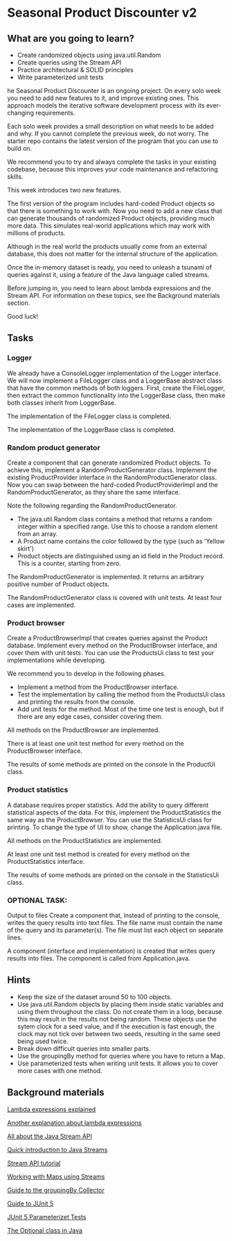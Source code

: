 # Seasonal Product Discounter v2

## What are you going to learn?
* Create randomized objects using java.util.Random
* Create queries using the Stream API
* Practice architectural & SOLID principles
* Write parameterized unit tests

he Seasonal Product Discounter is an ongoing project. On every solo week you need to add new features to it, and improve existing ones. This approach models the iterative software development process with its ever-changing requirements.

Each solo week provides a small description on what needs to be added and why. If you cannot complete the previous week, do not worry. The starter repo contains the latest version of the program that you can use to build on.

We recommend you to try and always complete the tasks in your existing codebase, because this improves your code maintenance and refactoring skills.

This week introduces two new features.

The first version of the program includes hard-coded Product objects so that there is something to work with. Now you need to add a new class that can generate thousands of randomized Product objects, providing much more data. This simulates real-world applications which may work with millions of products.

Although in the real world the products usually come from an external database, this does not matter for the internal structure of the application.

Once the in-memory dataset is ready, you need to unleash a tsunami of queries against it, using a feature of the Java language called streams.

Before jumping in, you need to learn about lambda expressions and the Stream API. For information on these topics, see the Background materials section.

Good luck!

## Tasks

### Logger
We already have a ConsoleLogger implementation of the Logger interface. We will now implement a FileLogger class and a LoggerBase abstract class that have the common methods of both loggers. First, create the FileLogger, then extract the common functionality into the LoggerBase class, then make both classes inherit from LoggerBase.

The implementation of the FileLogger class is completed.

The implementation of the LoggerBase class is completed.

### Random product generator
Create a component that can generate randomized Product objects. To achieve this, implement a RandomProductGenerator class. Implement the existing ProductProvider interface in the RandomProductGenerator class. Now you can swap between the hard-coded ProductProviderImpl and the RandomProductGenerator, as they share the same interface.

Note the following regarding the RandomProductGenerator.
- The java.util.Random class contains a method that returns a random integer within a specified range. Use this to choose a random element from an array.
- A Product name contains the color followed by the type (such as 'Yellow skirt')
- Product objects are distinguished using an id field in the Product record. This is a counter, starting from zero.

The RandomProductGenerator is implemented. It returns an arbitrary positive number of Product objects.

The RandomProductGenerator class is covered with unit tests. At least four cases are implemented.

### Product browser
Create a ProductBrowserImpl that creates queries against the Product database. Implement every method on the ProductBrowser interface, and cover them with unit tests.
You can use the ProductsUi class to test your implementations while developing.

We recommend you to develop in the following phases.
- Implement a method from the ProductBrowser interface.
- Test the implementation by calling the method from the ProductsUi class and printing the results from the console.
- Add unit tests for the method. Most of the time one test is enough, but if there are any edge cases, consider covering them.

All methods on the ProductBrowser are implemented.

There is at least one unit test method for every method on the ProductBrowser interface.

The results of some methods are printed on the console in the ProductUi class.

### Product statistics
A database requires proper statistics. Add the ability to query different statistical aspects of the data. For this, implement the ProductStatistics the same way as the ProductBrowser. You can use the StatisticsUi class for printing. To change the type of UI to show, change the Application.java file.

All methods on the ProductStatistics are implemented.

At least one unit test method is created for every method on the ProductStatistics interface.

The results of some methods are printed on the console in the StatisticsUi class.

### OPTIONAL TASK:
Output to files
Create a component that, instead of printing to the console, writes the query results into text files. The file name must contain the name of the query and its parameter(s). The file must list each object on separate lines.

A component (interface and implementation) is created that writes query results into files. The component is called from Application.java.

## Hints
* Keep the size of the dataset around 50 to 100 objects.
* Use java.util.Random objects by placing them inside static variables and using them throughout the class. Do not create them in a loop, because this may result in the results not being random. These objects use the sytem clock for a seed value, and if the execution is fast enough, the clock may not tick over between two seeds, resulting in the same seed being used twice.
* Break down difficult queries into smaller parts.
* Use the groupingBy method for queries where you have to return a Map.
* Use parameterized tests when writing unit tests. It allows you to cover more cases with one method.

## Background materials
[Lambda expressions explained](https://www.youtube.com/watch?v=VLTEPWkEhsg&ab_channel=edureka%21)

[Another explanation about lambda expressions](https://www.youtube.com/watch?v=tj5sLSFjVj4&ab_channel=CodingwithJohn)

[All about the Java Stream API](https://www.baeldung.com/java-streams)

[Quick introduction to Java Streams](https://www.baeldung.com/java-8-streams-introduction)

[Stream API tutorial](https://www.baeldung.com/java-8-streams)

[Working with Maps using Streams](https://www.baeldung.com/java-maps-streams)

[Guide to the groupingBy Collector](https://www.baeldung.com/java-groupingby-collector)

[Guide to JUnit 5](https://www.baeldung.com/junit-5)

[JUnit 5 Parameterizet Tests](https://www.baeldung.com/parameterized-tests-junit-5)

[The Optional class in Java](https://www.baeldung.com/java-optional)

